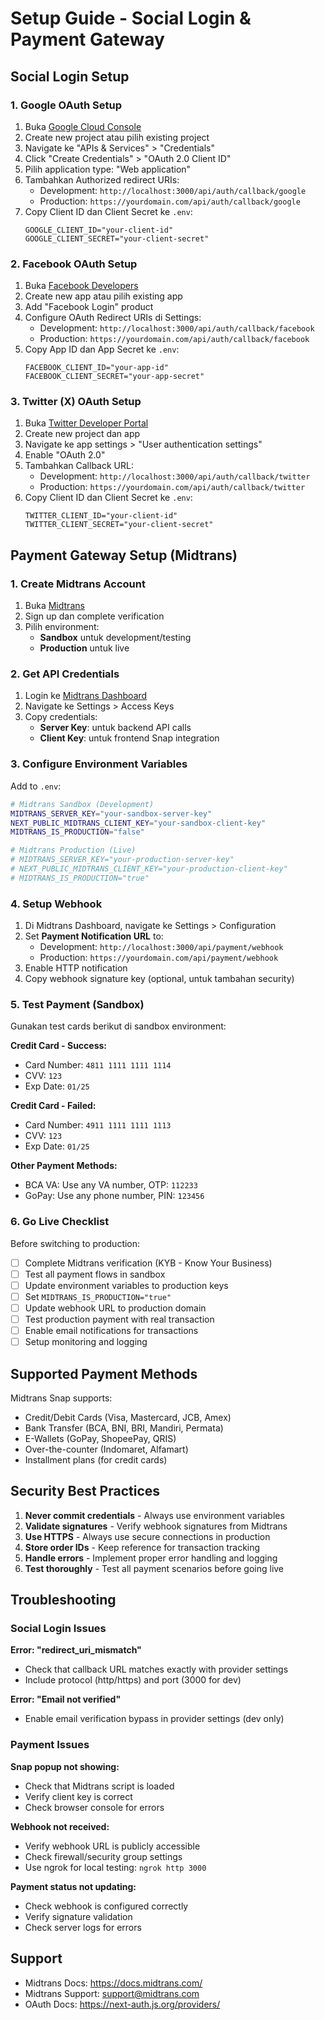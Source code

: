 # Setup Guide - Social Login & Payment Gateway

## Social Login Setup

### 1. Google OAuth Setup

1. Buka [Google Cloud Console](https://console.cloud.google.com/)
2. Create new project atau pilih existing project
3. Navigate ke "APIs & Services" > "Credentials"
4. Click "Create Credentials" > "OAuth 2.0 Client ID"
5. Pilih application type: "Web application"
6. Tambahkan Authorized redirect URIs:
   - Development: `http://localhost:3000/api/auth/callback/google`
   - Production: `https://yourdomain.com/api/auth/callback/google`
7. Copy Client ID dan Client Secret ke `.env`:
   ```
   GOOGLE_CLIENT_ID="your-client-id"
   GOOGLE_CLIENT_SECRET="your-client-secret"
   ```

### 2. Facebook OAuth Setup

1. Buka [Facebook Developers](https://developers.facebook.com/)
2. Create new app atau pilih existing app
3. Add "Facebook Login" product
4. Configure OAuth Redirect URIs di Settings:
   - Development: `http://localhost:3000/api/auth/callback/facebook`
   - Production: `https://yourdomain.com/api/auth/callback/facebook`
5. Copy App ID dan App Secret ke `.env`:
   ```
   FACEBOOK_CLIENT_ID="your-app-id"
   FACEBOOK_CLIENT_SECRET="your-app-secret"
   ```

### 3. Twitter (X) OAuth Setup

1. Buka [Twitter Developer Portal](https://developer.twitter.com/en/portal/dashboard)
2. Create new project dan app
3. Navigate ke app settings > "User authentication settings"
4. Enable "OAuth 2.0"
5. Tambahkan Callback URL:
   - Development: `http://localhost:3000/api/auth/callback/twitter`
   - Production: `https://yourdomain.com/api/auth/callback/twitter`
6. Copy Client ID dan Client Secret ke `.env`:
   ```
   TWITTER_CLIENT_ID="your-client-id"
   TWITTER_CLIENT_SECRET="your-client-secret"
   ```

## Payment Gateway Setup (Midtrans)

### 1. Create Midtrans Account

1. Buka [Midtrans](https://midtrans.com/)
2. Sign up dan complete verification
3. Pilih environment:
   - **Sandbox** untuk development/testing
   - **Production** untuk live

### 2. Get API Credentials

1. Login ke [Midtrans Dashboard](https://dashboard.midtrans.com/)
2. Navigate ke Settings > Access Keys
3. Copy credentials:
   - **Server Key**: untuk backend API calls
   - **Client Key**: untuk frontend Snap integration

### 3. Configure Environment Variables

Add to `.env`:
```bash
# Midtrans Sandbox (Development)
MIDTRANS_SERVER_KEY="your-sandbox-server-key"
NEXT_PUBLIC_MIDTRANS_CLIENT_KEY="your-sandbox-client-key"
MIDTRANS_IS_PRODUCTION="false"

# Midtrans Production (Live)
# MIDTRANS_SERVER_KEY="your-production-server-key"
# NEXT_PUBLIC_MIDTRANS_CLIENT_KEY="your-production-client-key"
# MIDTRANS_IS_PRODUCTION="true"
```

### 4. Setup Webhook

1. Di Midtrans Dashboard, navigate ke Settings > Configuration
2. Set **Payment Notification URL** to:
   - Development: `http://localhost:3000/api/payment/webhook`
   - Production: `https://yourdomain.com/api/payment/webhook`
3. Enable HTTP notification
4. Copy webhook signature key (optional, untuk tambahan security)

### 5. Test Payment (Sandbox)

Gunakan test cards berikut di sandbox environment:

**Credit Card - Success:**
- Card Number: `4811 1111 1111 1114`
- CVV: `123`
- Exp Date: `01/25`

**Credit Card - Failed:**
- Card Number: `4911 1111 1111 1113`
- CVV: `123`
- Exp Date: `01/25`

**Other Payment Methods:**
- BCA VA: Use any VA number, OTP: `112233`
- GoPay: Use any phone number, PIN: `123456`

### 6. Go Live Checklist

Before switching to production:

- [ ] Complete Midtrans verification (KYB - Know Your Business)
- [ ] Test all payment flows in sandbox
- [ ] Update environment variables to production keys
- [ ] Set `MIDTRANS_IS_PRODUCTION="true"`
- [ ] Update webhook URL to production domain
- [ ] Test production payment with real transaction
- [ ] Enable email notifications for transactions
- [ ] Setup monitoring and logging

## Supported Payment Methods

Midtrans Snap supports:
- Credit/Debit Cards (Visa, Mastercard, JCB, Amex)
- Bank Transfer (BCA, BNI, BRI, Mandiri, Permata)
- E-Wallets (GoPay, ShopeePay, QRIS)
- Over-the-counter (Indomaret, Alfamart)
- Installment plans (for credit cards)

## Security Best Practices

1. **Never commit credentials** - Always use environment variables
2. **Validate signatures** - Verify webhook signatures from Midtrans
3. **Use HTTPS** - Always use secure connections in production
4. **Store order IDs** - Keep reference for transaction tracking
5. **Handle errors** - Implement proper error handling and logging
6. **Test thoroughly** - Test all payment scenarios before going live

## Troubleshooting

### Social Login Issues

**Error: "redirect_uri_mismatch"**
- Check that callback URL matches exactly with provider settings
- Include protocol (http/https) and port (3000 for dev)

**Error: "Email not verified"**
- Enable email verification bypass in provider settings (dev only)

### Payment Issues

**Snap popup not showing:**
- Check that Midtrans script is loaded
- Verify client key is correct
- Check browser console for errors

**Webhook not received:**
- Verify webhook URL is publicly accessible
- Check firewall/security group settings
- Use ngrok for local testing: `ngrok http 3000`

**Payment status not updating:**
- Check webhook is configured correctly
- Verify signature validation
- Check server logs for errors

## Support

- Midtrans Docs: https://docs.midtrans.com/
- Midtrans Support: support@midtrans.com
- OAuth Docs: https://next-auth.js.org/providers/

